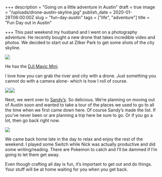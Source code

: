 +++
description = "Going on a little adventure in Austin"
draft = true
image = "/uploads/drone-austin-skyline.jpg"
publish_date = 2020-01-28T06:00:00Z
slug = "fun-day-austin"
tags = ["life", "adventure"]
title = "Fun Day out in Austin"

+++
This past weekend my husband and I went on a photography adventure. He recently bought a new drone that takes incredible video and photos. We decided to start out at Zilker Park to get some shots of the city skyline.

![](/uploads/drone-austin-skyline.jpg)

He has the [DJI Mavic Mini](https://www.dji.com/mavic-mini).

I love how you can grab the river and city with a drone. Just something you cannot do with a camera alone- which is how I roll of course.

![](/uploads/nick-eating.jpg)![](/uploads/sandys-hamburger.jpg)

Next, we went over to [Sandy’s](https://www.facebook.com/pages/Sandys-Hamburgers/120669561281714?rf=130496560618456). So delicious. We’re planning on moving out of Austin soon and wanted to take a tour of the places we used to go to all the time when we first came down here. Of course Sandy’s made the list. If you’ve never been or are planning a trip here be sure to go. Or if you go a lot, then go back right now.

![](/uploads/cody-reading.jpg)

We came back home late in the day to relax and enjoy the rest of the weekend. I played some Switch while Nick was actually productive and did some writing/reading. There are Pokemon to catch and I’ll be dammed if I’m going to let them get away.

Even though crafting all day is fun, it’s important to get out and do things. Your stuff will be at home waiting for you when you get back.